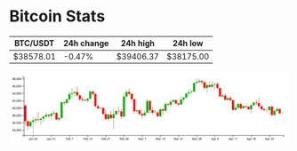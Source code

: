 # Bitcoin Stats

BTC/USDT|24h change|24h high|24h low|
|---|---|---|---|
|$38578.01|-0.47%|$39406.37|$38175.00|

<img src="./chart.svg">
